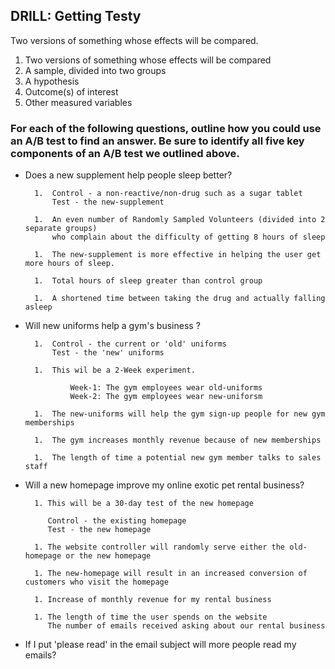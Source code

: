 ## DRILL: Getting Testy

Two versions of something whose effects will be compared. 

1. Two versions of something whose effects will be compared
1. A sample, divided into two groups
1. A hypothesis
1. Outcome(s) of interest
1. Other measured variables

### For each of the following questions, outline how you could use an A/B test to find an answer. Be sure to identify all five key components of an A/B test we outlined above.

* Does a new supplement help people sleep better?

        1.  Control - a non-reactive/non-drug such as a sugar tablet 
            Test - the new-supplement

        1.  An even number of Randomly Sampled Volunteers (divided into 2 separate groups) 
            who complain about the difficulty of getting 8 hours of sleep

        1.  The new-supplement is more effective in helping the user get more hours of sleep.

        1.  Total hours of sleep greater than control group

        1.  A shortened time between taking the drug and actually falling asleep



* Will new uniforms help a gym's business ?

        1.  Control - the current or 'old' uniforms
            Test - the 'new' uniforms

        1.  This wil be a 2-Week experiment.
        
                Week-1: The gym employees wear old-uniforms
                Week-2: The gym employees wear new-uniforsm 
            
        1.  The new-uniforms will help the gym sign-up people for new gym memberships

        1.  The gym increases monthly revenue because of new memberships

        1.  The length of time a potential new gym member talks to sales staff



* Will a new homepage improve my online exotic pet rental business?

        1. This will be a 30-day test of the new homepage
        
           Control - the existing homepage
           Test - the new homepage
        
        1. The website controller will randomly serve either the old-homepage or the new homepage
        
        1. The new-homepage will result in an increased conversion of customers who visit the homepage
        
        1. Increase of monthly revenue for my rental business
        
        1. The length of time the user spends on the website
           The number of emails received asking about our rental business
           
           

* If I put 'please read' in the email subject will more people read my emails?





